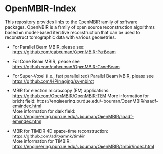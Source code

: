 # OpenMBIR-Index

This repository provides links to the OpenMBIR family of software packages. OpenMBIR is a family of open source reconstruction algorithms based on model-based iterative reconstruction that can be used to reconstruct tomographic data with various geometries.

* For Parallel Beam MBIR, please see: https://github.com/cabouman/OpenMBIR-ParBeam

* For Cone Beam MBIR, please see https://github.com/cabouman/OpenMBIR-ConeBeam

* For Super-Voxel (i.e., fast parallelized) Parallel Beam MBIR, please see https://github.com/HPImaging/sv-mbirct

* MBIR for electron microscopy (EM) applications: https://github.com/OpenMBIR/OpenMBIR-TEM
More information for bright field: https://engineering.purdue.edu/~bouman/OpenMBIR/haadf-em/index.html  
More information for dark field: https://engineering.purdue.edu/~bouman/OpenMBIR/haadf-em/index.html

* MBIR for TIMBIR 4D space-time reconstruction: https://github.com/adityamnk/timbir  
More information for TIMBIR: https://engineering.purdue.edu/~bouman/OpenMBIR/timbir/index.html

